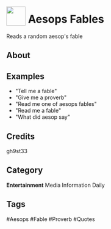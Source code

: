 # <img src="https://raw.githack.com/FortAwesome/Font-Awesome/master/svgs/solid/book.svg" card_color="#22A7F0" width="50" height="50" style="vertical-align:bottom"/> Aesops Fables
Reads a random aesop's fable

## About


## Examples
* "Tell me a fable"
* "Give me a proverb"
* "Read me one of aesops fables"
* "Read me a fable"
* "What did aesop say"

## Credits
gh9st33

## Category
**Entertainment**
Media
Information
Daily

## Tags
#Aesops
#Fable
#Proverb
#Quotes

